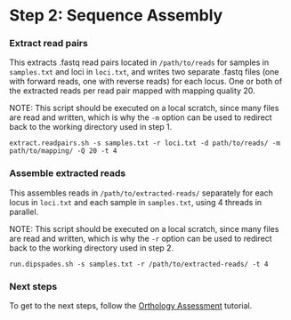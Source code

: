 # Step 2: Sequence Assembly

### Extract read pairs 
This extracts .fastq read pairs located in ```/path/to/reads``` for samples in ```samples.txt``` and loci in ```loci.txt```, and writes two separate .fastq files (one with forward reads, one with reverse reads) for each locus. One or both of the extracted reads per read pair mapped with mapping quality 20.

NOTE: This script should be executed on a local scratch, since many files are read and written, which is why the ```-m``` option can be used to redirect back to the working directory used in step 1.
```
extract.readpairs.sh -s samples.txt -r loci.txt -d path/to/reads/ -m path/to/mapping/ -Q 20 -t 4
```

### Assemble extracted reads
This assembles reads in ```/path/to/extracted-reads/``` separately for each locus in ```loci.txt``` and each sample in ```samples.txt```, using 4 threads in parallel.

NOTE: This script should be executed on a local scratch, since many files are read and written, which is why the ```-r``` option can be used to redirect back to the working directory used in step 2.
```
run.dipspades.sh -s samples.txt -r /path/to/extracted-reads/ -t 4
```

### Next steps
To get to the next steps, follow the [Orthology Assessment](https://github.com/scrameri/CaptureAl/blob/master/bsub/Step3_Orthology_Assessment.md) tutorial.
